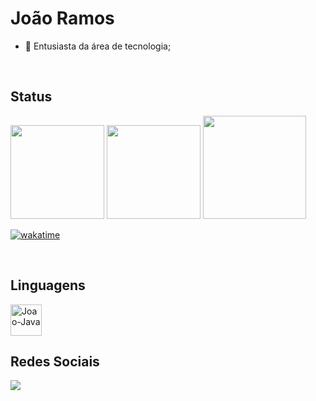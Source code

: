 # João Ramos

- 🌱 Entusiasta da área de tecnologia;

<br>

## Status
<div allling = center>
  <img height="150em" src="https://github-readme-stats.vercel.app/api?username=joaoramos09&theme=holi&show_icons=true)](https://github.com/joaoramos09/github-readme-stats"/>
  <img height="150em" src="https://github-readme-stats.vercel.app/api/top-langs/?username=joaoramos09&layout-donut-chart&theme=holi"/>
  <img height = "165em" src ="https://github-readme-stats.vercel.app/api/wakatime?username=joaoramos09&theme=holi&layout=compact">
  <br>
  
  [![wakatime](https://wakatime.com/badge/user/ada26962-b23e-47ab-8b09-26bda8b2b764.svg)](https://wakatime.com/@ada26962-b23e-47ab-8b09-26bda8b2b764)
 
  </div>
<br>

## Linguagens
<div>
  <img aling="center" alt="Joao-Java" height="50" widht="50" src="https://cdn.jsdelivr.net/gh/devicons/devicon/icons/java/java-original-wordmark.svg" />
</div>

## Redes Sociais
<div>
  <a href="https://www.linkedin.com/in/jo%C3%A3o-ramos-223994219/"><img src="https://img.shields.io/badge/LinkedIn-0077B5?style=for-the-badge&logo=linkedin&logoColor=white" target="_blank"></a>
</div>
</div>

